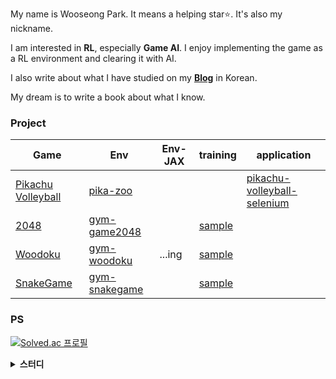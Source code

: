 My name is Wooseong Park. It means a helping star⭐. It's also my nickname.

I am interested in **RL**, especially **Game AI**. I enjoy implementing the game as a RL environment and clearing it with AI.

I also write about what I have studied on my [**Blog**](https://helpingstar.github.io/) in Korean.

My dream is to write a book about what I know.

### Project

| Game | Env | Env-JAX | training | application |
|-|-|-|-|-|
| [Pikachu Volleyball](https://gorisanson.github.io/pikachu-volleyball/en/) | [pika-zoo](https://github.com/helpingstar/pika-zoo) | | | [pikachu-volleyball-selenium](https://github.com/helpingstar/pikachu-volleyball-selenium) |
| [2048](https://play2048.co/) | [gym-game2048](https://github.com/helpingstar/gym-game2048) | | [sample](https://github.com/helpingstar/rl-application-gym-game2048) | |
| [Woodoku](https://play.google.com/store/apps/details?id=com.tripledot.woodoku&hl=en_US&pli=1) | [gym-woodoku](https://github.com/helpingstar/gym-woodoku) | ...ing | [sample](https://github.com/helpingstar/rl-application-gym-woodoku) | |
| [SnakeGame](https://www.google.com/fbx?fbx=snake_arcade) | [gym-snakegame](https://github.com/helpingstar/gym-snakegame) | | [sample](https://github.com/helpingstar/rl-application-gym-snakegame) | |

### PS
[![Solved.ac
프로필](http://mazassumnida.wtf/api/generate_badge?boj=iamhelpingstar)](https://solved.ac/iamhelpingstar)

<details>
    <summary><b>스터디</b></summary>

* Builder
  * [코드로 이해하는 심층 강화학습](https://chanrankim.notion.site/30e321365dd94d0ab409ab33798613f4?pvs=4)
  * [JAX 입문하기](https://chanrankim.notion.site/JAX-b85af624cf0547098d3ddb55d9a2d24d?pvs=4)
  * [Deep Reinforcement Learning : CS285](https://chanrankim.notion.site/Deep-Reinforcement-Learning-CS285-97944f8eb6cb4b7aac65a18b51fe63d7?pvs=4)
  * [수학으로 풀어보는 강화학습 원리와 알고리즘](https://github.com/helpingstar/Math-RL)
* Runner
  * 강화학습 고전읽기 [1기](https://chanrankim.notion.site/aa928326861340f9afeb977d8df7e427) / [2기](https://chanrankim.notion.site/c233fe535c27470fac4b3e38bc1cb743)
  * Modern JavaScript Deep dive : [스터디 페이지](https://github.com/flowersayo/Modern-JS-Deep-Dive) / [정리 페이지](https://github.com/helpingstar/Modern-JS/tree/main/chapter48)
  * RL-paper-study : [9기, "Never Give Up"](https://github.com/utilForever/rl-paper-study/tree/main/9th), [10기, "QMIX"](https://github.com/utilForever/rl-paper-study/tree/main/10th)
</details>
